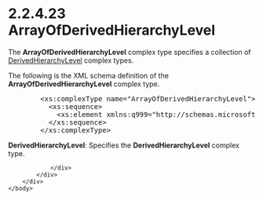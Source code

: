<html dir="LTR" xmlns:mshelp="http://msdn.microsoft.com/mshelp" xmlns:ddue="http://ddue.schemas.microsoft.com/authoring/2003/5" xmlns:xlink="http://www.w3.org/1999/xlink" xmlns:tool="http://www.microsoft.com/tooltip">
    <head>
        <meta http-equiv="Content-Type" content="text/html; CHARSET=utf-8"></meta>
        <meta name="save" content="history"></meta>
        <title>2.2.4.23 ArrayOfDerivedHierarchyLevel</title>
        <xml>
            <mshelp:toctitle title="2.2.4.23 ArrayOfDerivedHierarchyLevel"></mshelp:toctitle>
            <mshelp:rltitle title="[MS-SSMDSWS-15]: ArrayOfDerivedHierarchyLevel"></mshelp:rltitle>
            <mshelp:keyword index="A" term="4f731afc-de0d-48ca-9d82-d88ce9ff21c1"></mshelp:keyword>
            <mshelp:attr name="DCSext.ContentType" value="open specification"></mshelp:attr>
            <mshelp:attr name="AssetID" value="4f731afc-de0d-48ca-9d82-d88ce9ff21c1"></mshelp:attr>
            <mshelp:attr name="TopicType" value="kbRef"></mshelp:attr>
            <mshelp:attr name="DCSext.Title" value="[MS-SSMDSWS-15]: ArrayOfDerivedHierarchyLevel" />
        </xml>
    </head>
    <body>
        <div id="header">
            <h1 class="heading">2.2.4.23 ArrayOfDerivedHierarchyLevel</h1>
        </div>
        <div id="mainSection">
            <div id="mainBody">
                <div id="allHistory" class="saveHistory"></div>
                <div id="sectionSection0" class="section" name="collapseableSection">
                    

<p>The <b>ArrayOfDerivedHierarchyLevel</b> complex type
specifies a collection of <a href="98db2e3e-fcc5-4822-a8bb-ed94791fea07.md">DerivedHierarchyLevel</a>
complex types.</p>

<p>The following is the XML schema definition of the <b>ArrayOfDerivedHierarchyLevel</b>
complex type.</p>

<dl>
<dd>
<div><pre>   &lt;xs:complexType name=&quot;ArrayOfDerivedHierarchyLevel&quot;&gt;
     &lt;xs:sequence&gt;
       &lt;xs:element xmlns:q999=&quot;http://schemas.microsoft.com/sqlserver/masterdataservices/2009/09&quot; minOccurs=&quot;0&quot; maxOccurs=&quot;unbounded&quot; name=&quot;DerivedHierarchyLevel&quot; nillable=&quot;true&quot; type=&quot;q999:DerivedHierarchyLevel&quot; xmlns:xs=&quot;http://www.w3.org/2001/XMLSchema&quot; /&gt;
     &lt;/xs:sequence&gt;
   &lt;/xs:complexType&gt;
</pre></div>
</dd></dl>

<p><b>DerivedHierarchyLevel</b>: Specifies the <b>DerivedHierarchyLevel</b>
complex type.</p>


                </div>
            </div>
        </div>
    </body>
</html>